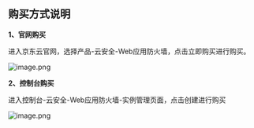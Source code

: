 ## 购买方式说明

**1、官网购买**

进入京东云官网，选择产品-云安全-Web应用防火墙，点击立即购买进行购买。

![image.png](https://github.com/jdcloudcom/cn/blob/waf20193/image/WAF/bug01.png)

**2、控制台购买**

进入控制台-云安全-Web应用防火墙-实例管理页面，点击创建进行购买

![image.png](https://github.com/jdcloudcom/cn/blob/waf20193/image/WAF/bug2.png)

 